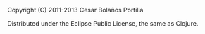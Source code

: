 Copyright (C) 2011-2013 Cesar Bolaños Portilla

Distributed under the Eclipse Public License, the same as Clojure.
